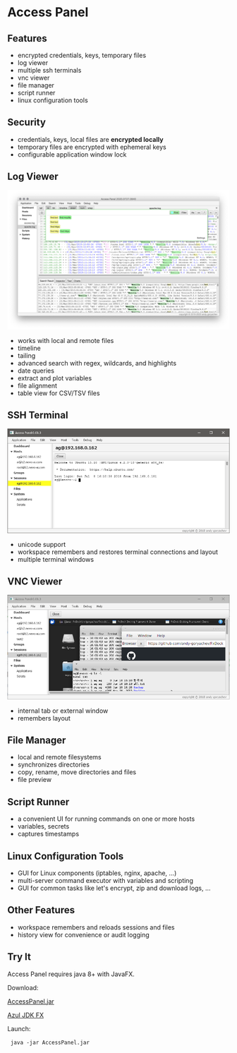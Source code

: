 # Access Panel

## Features

* encrypted credentials, keys, temporary files
* log viewer
* multiple ssh terminals
* vnc viewer
* file manager
* script runner
* linux configuration tools



## Security

* credentials, keys, local files are **encrypted locally**
* temporary files are encrypted with ephemeral keys
* configurable application window lock



## Log Viewer

![log viewer](doc/log-viewer.png)

* works with local and remote files
* timeline
* tailing
* advanced search with regex, wildcards, and highlights 
* date queries
* extract and plot variables
* file alignment
* table view for CSV/TSV files



## SSH Terminal

![ssh terminal](doc/terminal.png)

* unicode support
* workspace remembers and restores terminal connections and layout
* multiple terminal windows



## VNC Viewer

![vnc viewer](doc/vnc-viewer.png)

* internal tab or external window
* remembers layout



## File Manager

* local and remote filesystems
* synchronizes directories
* copy, rename, move directories and files
* file preview



## Script Runner

* a convenient UI for running commands on one or more hosts
* variables, secrets
* captures timestamps



## Linux Configuration Tools

* GUI for Linux components (iptables, nginx, apache, ...)
* multi-server command executor with variables and scripting
* GUI for common tasks like let's encrypt, zip and download logs, ...



## Other Features

* workspace remembers and reloads sessions and files
* history view for convenience or audit logging


## Try It

Access Panel requires java 8+ with JavaFX.  

Download:

[AccessPanel.jar](https://github.com/andy-goryachev/AccessPanelPublic/blob/master/release/AccessPanel.jar)

[Azul JDK FX](https://www.azul.com/downloads/zulu-community/?version=java-11-lts&package=jdk-fx)

Launch:

```
 java -jar AccessPanel.jar
```



